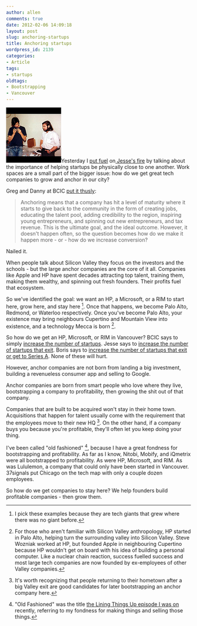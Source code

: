 ```yaml
---
author: allen
comments: true
date: 2012-02-06 14:09:18
layout: post
slug: anchoring-startups
title: Anchoring startups
wordpress_id: 2139
categories:
- Article
tags:
- startups
oldtags:
- Bootstrapping
- Vancouver
---
```


![](/images/wp-uploads/2012/02/woz-jobs.jpg)Yesterday I [put fuel](https://www.allenpike.com/2012/homes-for-vancouver-startups/) on[ Jesse's fire](http://id8.ca/two-problems-with-vancouver-and-three-ways-to-fix-it) by talking about the importance of helping startups be physically close to one another. Work spaces are a small part of the bigger issue: how do we get great tech companies to grow and anchor in our city?

Greg and Danny at BCIC [put it thusly](http://www.bcic.ca/blog/191-general/1449-the-rationale-for-bcics-support-of-startups):


> Anchoring means that a company has hit a level of maturity where it starts to give back to the community in the form of creating jobs, educating the talent pool, adding credibility to the region, inspiring young entrepreneurs, and spinning out new entrepreneurs, and tax revenue. This is the ultimate goal, and the ideal outcome. However, it doesn't happen often, so the question becomes how do we make it happen more - or - how do we increase conversion?


Nailed it.

When people talk about Silicon Valley they focus on the investors and the schools - but the large anchor companies are the core of it all. Companies like Apple and HP have spent decades attracting top talent, training them, making them wealthy, and spinning out fresh founders. Their profits fuel that ecosystem.

So we've identified the goal: we want an HP, a Microsoft, or a RIM to start here, grow here, and stay here [^1]. Once that happens, we become Palo Alto, Redmond, or Waterloo respectively. Once you've become Palo Alto, your existence may bring neighbours Cupertino and Mountain View into existence, and a technology Mecca is born [^2].

So how do we get an HP, Microsoft, or RIM in Vancouver? BCIC says to simply [increase the number of startups](http://www.bcic.ca/blog/191-general/1449-the-rationale-for-bcics-support-of-startups). Jesse says to [increase the number of startups that exit](http://id8.ca/two-problems-with-vancouver-and-three-ways-to-fix-it). Boris says to [increase the number of startups that exit or get to Series A](http://blog.bmannconsulting.com/build-more-startups-in-vancouver). None of these will hurt.

However, anchor companies are not born from landing a big investment, building a revenueless consumer app and selling to Google.

Anchor companies are born from smart people who love where they live, bootstrapping a company to profitability, then growing the shit out of that company.

Companies that are built to be acquired won't stay in their home town. Acquisitions that happen for talent usually come with the requirement that the employees move to their new HQ [^3]. On the other hand, if a company buys you because you're profitable, they'll often let you keep doing your thing.

I've been called "old fashioned" [^4], because I have a great fondness for bootstrapping and profitability. As far as I know, Nitobi, Mobify, and iQmetrix were all bootstrapped to profitability. As were HP, Microsoft, and RIM. As was Lululemon, a company that could only have been started in Vancouver. 37signals put Chicago on the tech map with only a couple dozen employees.

So how do we get companies to stay here? We help founders build profitable companies - then grow them.

[^1]: I pick these examples because they are tech giants that grew where there was no giant before.
[^2]: For those who aren't familiar with Silicon Valley anthropology, HP started in Palo Alto, helping turn the surrounding valley into Silicon Valley. Steve Wozniak worked at HP, but founded Apple in neighbouring Cupertino because HP wouldn't get on board with his idea of building a personal computer. Like a nuclear chain reaction, success fuelled success and most large tech companies are now founded by ex-employees of other Valley companies.
[^3]: It's worth recognizing that people returning to their hometown after a big Valley exit are good candidates for later bootstrapping an anchor company here.
[^4]: "Old Fashioned" was the title [the Lining Things Up episode I was on](http://liningthingsup.com/#06-Allen-Pike) recently, referring to my fondness for making things and selling those things.
